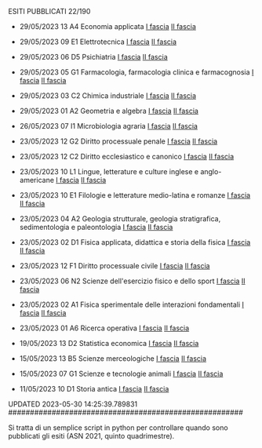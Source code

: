 ESITI PUBBLICATI 22/190 

- 29/05/2023 13 A4  Economia applicata	 [I fascia](https://asn21.cineca.it/pubblico/miur/esito/13%252FA4/1/5) [II fascia](https://asn21.cineca.it/pubblico/miur/esito/13%252FA4/2/5) 

- 29/05/2023 09 E1  Elettrotecnica	 [I fascia](https://asn21.cineca.it/pubblico/miur/esito/09%252FE1/1/5) [II fascia](https://asn21.cineca.it/pubblico/miur/esito/09%252FE1/2/5) 

- 29/05/2023 06 D5  Psichiatria	 [I fascia](https://asn21.cineca.it/pubblico/miur/esito/06%252FD5/1/5) [II fascia](https://asn21.cineca.it/pubblico/miur/esito/06%252FD5/2/5) 

- 29/05/2023 05 G1  Farmacologia, farmacologia clinica e farmacognosia	 [I fascia](https://asn21.cineca.it/pubblico/miur/esito/05%252FG1/1/5) [II fascia](https://asn21.cineca.it/pubblico/miur/esito/05%252FG1/2/5) 

- 29/05/2023 03 C2  Chimica industriale	 [I fascia](https://asn21.cineca.it/pubblico/miur/esito/03%252FC2/1/5) [II fascia](https://asn21.cineca.it/pubblico/miur/esito/03%252FC2/2/5) 

- 29/05/2023 01 A2  Geometria e algebra	 [I fascia](https://asn21.cineca.it/pubblico/miur/esito/01%252FA2/1/5) [II fascia](https://asn21.cineca.it/pubblico/miur/esito/01%252FA2/2/5) 

- 26/05/2023 07 I1  Microbiologia agraria	 [I fascia](https://asn21.cineca.it/pubblico/miur/esito/07%252FI1/1/5) [II fascia](https://asn21.cineca.it/pubblico/miur/esito/07%252FI1/2/5) 

- 23/05/2023 12 G2  Diritto processuale penale	 [I fascia](https://asn21.cineca.it/pubblico/miur/esito/12%252FG2/1/5) [II fascia](https://asn21.cineca.it/pubblico/miur/esito/12%252FG2/2/5) 

- 23/05/2023 12 C2  Diritto ecclesiastico e canonico	 [I fascia](https://asn21.cineca.it/pubblico/miur/esito/12%252FC2/1/5) [II fascia](https://asn21.cineca.it/pubblico/miur/esito/12%252FC2/2/5) 

- 23/05/2023 10 L1  Lingue, letterature e culture inglese e anglo-americane	 [I fascia](https://asn21.cineca.it/pubblico/miur/esito/10%252FL1/1/5) [II fascia](https://asn21.cineca.it/pubblico/miur/esito/10%252FL1/2/5) 

- 23/05/2023 10 E1  Filologie e letterature medio-latina e romanze	 [I fascia](https://asn21.cineca.it/pubblico/miur/esito/10%252FE1/1/5) [II fascia](https://asn21.cineca.it/pubblico/miur/esito/10%252FE1/2/5) 

- 23/05/2023 04 A2  Geologia strutturale, geologia stratigrafica, sedimentologia e paleontologia	 [I fascia](https://asn21.cineca.it/pubblico/miur/esito/04%252FA2/1/5) [II fascia](https://asn21.cineca.it/pubblico/miur/esito/04%252FA2/2/5) 

- 23/05/2023 02 D1  Fisica applicata, didattica e storia della fisica	 [I fascia](https://asn21.cineca.it/pubblico/miur/esito/02%252FD1/1/5) [II fascia](https://asn21.cineca.it/pubblico/miur/esito/02%252FD1/2/5) 

- 23/05/2023 12 F1  Diritto processuale civile	 [I fascia](https://asn21.cineca.it/pubblico/miur/esito/12%252FF1/1/5) [II fascia](https://asn21.cineca.it/pubblico/miur/esito/12%252FF1/2/5) 

- 23/05/2023 06 N2  Scienze dell'esercizio fisico e dello sport	 [I fascia](https://asn21.cineca.it/pubblico/miur/esito/06%252FN2/1/5) [II fascia](https://asn21.cineca.it/pubblico/miur/esito/06%252FN2/2/5) 

- 23/05/2023 02 A1  Fisica sperimentale delle interazioni fondamentali	 [I fascia](https://asn21.cineca.it/pubblico/miur/esito/02%252FA1/1/5) [II fascia](https://asn21.cineca.it/pubblico/miur/esito/02%252FA1/2/5) 

- 23/05/2023 01 A6  Ricerca operativa	 [I fascia](https://asn21.cineca.it/pubblico/miur/esito/01%252FA6/1/5) [II fascia](https://asn21.cineca.it/pubblico/miur/esito/01%252FA6/2/5) 

- 19/05/2023 13 D2  Statistica economica	 [I fascia](https://asn21.cineca.it/pubblico/miur/esito/13%252FD2/1/5) [II fascia](https://asn21.cineca.it/pubblico/miur/esito/13%252FD2/2/5) 

- 15/05/2023 13 B5  Scienze merceologiche	 [I fascia](https://asn21.cineca.it/pubblico/miur/esito/13%252FB5/1/5) [II fascia](https://asn21.cineca.it/pubblico/miur/esito/13%252FB5/2/5) 

- 15/05/2023 07 G1  Scienze e tecnologie animali	 [I fascia](https://asn21.cineca.it/pubblico/miur/esito/07%252FG1/1/5) [II fascia](https://asn21.cineca.it/pubblico/miur/esito/07%252FG1/2/5) 

- 11/05/2023 10 D1  Storia antica	 [I fascia](https://asn21.cineca.it/pubblico/miur/esito/10%252FD1/1/5) [II fascia](https://asn21.cineca.it/pubblico/miur/esito/10%252FD1/2/5) 

UPDATED 2023-05-30 14:25:39.789831
######################################################

Si tratta di un semplice script in python per controllare quando sono pubblicati gli esiti (ASN 2021, quinto quadrimestre).

